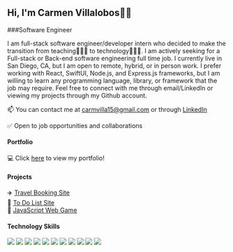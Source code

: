 ## Hi, I'm Carmen Villalobos👋😄

###Software Engineer

I am full-stack software engineer/developer intern who decided to make the transition from teaching👩🏻‍🏫 to technology👩🏻‍💻. I am actively seeking for a Full-stack or Back-end software engineering full time job. I currently live in San Diego, CA, but I am open to remote, hybrid, or in person work. I prefer working with React, SwiftUI, Node.js, and Express.js frameworks, but I am willing to learn any programming language, library, or framework that the job may require. Feel free to connect with me through email/LinkedIn or viewing my projects through my Github account.

📫 You can contact me at carmvilla15@gmail.com or through
  <a href="https://www.linkedin.com/in/carmen-villalobos-11a829237/">LinkedIn</a>
 
✅ Open to job opportunities and collaborations

#### Portfolio

💻 Click <a href="https://main.d2czx6etbxeuzg.amplifyapp.com/">here</a> to view my portfolio!

#### Projects

<div>
  ✈️ <a href="">Travel Booking Site</a>
</div>
<div>
  📝 <a href="">To Do List Site</a>
</div>
👾 <a href="https://main.d2tgw1k41cylr3.amplifyapp.com/">JavaScript Web Game</a>


#### Technology Skills

<div id="badges">

<!-- JavaScript -->
<img src='https://img.shields.io/badge/JavaScript-F7DF1E?style=for-the-badge&logo=javascript&logoColor=black' />
  
<!-- Python -->
<img src='https://img.shields.io/badge/Python-339933?style=for-the-badge&logo=python&logoColor=white' />
  
<!-- TypeScript -->
<img src='https://shields.io/badge/TypeScript-3178C6?style=for-the-badge&logo=typescript&logoColor=white' />
  
<!-- SQL -->
<img src='https://shields.io/badge/SQL-000000?style=for-the-badge&logo=SQL&logoColor=white' />
                                                                                                   
<!-- Node.js -->
<img src='https://img.shields.io/badge/Node.js-339933?style=for-the-badge&logo=nodedotjs&logoColor=white' /> 
                                                                                                   
<!-- PostgreSQL -->                                                                                 <img src='https://img.shields.io/badge/Postgresql-000000?style=for-the-badge&logo=postgres&logoColor=white' />
                                                                                                   
<!-- React -->
<img src='https://img.shields.io/badge/React-20232A?style=for-the-badge&logo=react&logoColor=61DAFB' />
                                                                                                   <!-- Express -->                                                                                       <img src='https://img.shields.io/badge/Express.js-000000?style=for-the-badge&logo=express&logoColor=white' />

<!-- Bootstap -->
<img src='https://img.shields.io/badge/Bootstrap-ff69b4?style=for-the-badge&logo=bootstrap&logoColor=white' />   
  
<!-- CSS -->
<img src='https://img.shields.io/badge/CSS3-1572B6?style=for-the-badge&logo=css3&logoColor=white' />                                                                                                         
<!-- HTML -->
<img src='https://img.shields.io/badge/HTML5-E34F26?style=for-the-badge&logo=html5&logoColor=white' />
                                                                                                  
</div>

<!--
**carmenvillalobos/carmenvillalobos** is a ✨ _special_ ✨ repository because its `README.md` (this file) appears on your GitHub profile.

Here are some ideas to get you started:

- 🔭 I’m currently working on ...
- 🌱 I’m currently learning ...
- 👯 I’m looking to collaborate on ...
- 🤔 I’m looking for help with ...
- 💬 Ask me about ...
- 📫 How to reach me: ...
- 😄 Pronouns: ...
- ⚡ Fun fact: ...
-->
